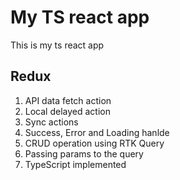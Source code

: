 # My TS react app

This is my ts react app

## Redux

1. API data fetch action
2. Local delayed action
3. Sync actions
4. Success, Error and Loading hanlde
5. CRUD operation using RTK Query
6. Passing params to the query
7. TypeScript implemented
